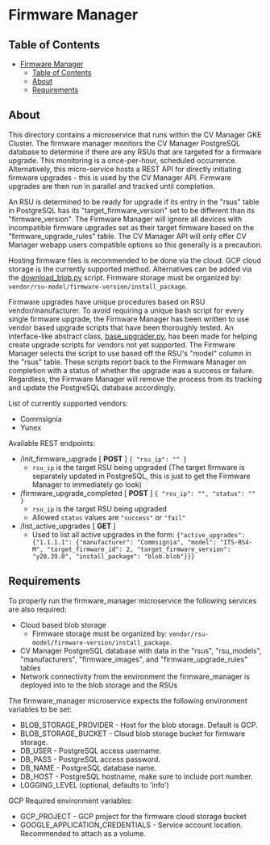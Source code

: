 # Firmware Manager

## Table of Contents

- [Firmware Manager](#firmware-manager)
  - [Table of Contents](#table-of-contents)
  - [About ](#about-)
  - [Requirements ](#requirements-)

## About <a name = "about"></a>

This directory contains a microservice that runs within the CV Manager GKE Cluster. The firmware manager monitors the CV Manager PostgreSQL database to determine if there are any RSUs that are targeted for a firmware upgrade. This monitoring is a once-per-hour, scheduled occurrence. Alternatively, this micro-service hosts a REST API for directly initiating firmware upgrades - this is used by the CV Manager API. Firmware upgrades are then run in parallel and tracked until completion.

An RSU is determined to be ready for upgrade if its entry in the "rsus" table in PostgreSQL has its "target_firmware_version" set to be different than its "firmware_version". The Firmware Manager will ignore all devices with incompatible firmware upgrades set as their target firmware based on the "firmware_upgrade_rules" table. The CV Manager API will only offer CV Manager webapp users compatible options so this generally is a precaution.

Hosting firmware files is recommended to be done via the cloud. GCP cloud storage is the currently supported method. Alternatives can be added via the [download_blob.py](download_blob.py) script. Firmware storage must be organized by: `vendor/rsu-model/firmware-version/install_package`.

Firmware upgrades have unique procedures based on RSU vendor/manufacturer. To avoid requiring a unique bash script for every single firmware upgrade, the Firmware Manager has been written to use vendor based upgrade scripts that have been thoroughly tested. An interface-like abstract class, [base_upgrader.py](base_upgrader.py), has been made for helping create upgrade scripts for vendors not yet supported. The Firmware Manager selects the script to use based off the RSU's "model" column in the "rsus" table. These scripts report back to the Firmware Manager on completion with a status of whether the upgrade was a success or failure. Regardless, the Firmware Manager will remove the process from its tracking and update the PostgreSQL database accordingly.

List of currently supported vendors:

- Commsignia
- Yunex

Available REST endpoints:

- /init_firmware_upgrade [ **POST** ] `{ "rsu_ip": "" }`
  - `rsu_ip` is the target RSU being upgraded (The target firmware is separately updated in PostgreSQL, this is just to get the Firmware Manager to immediately go look)
- /firmware_upgrade_completed [ **POST** ] `{ "rsu_ip": "", "status": "" }`
  - `rsu_ip` is the target RSU being upgraded
  - Allowed `status` values are `"success"` or `"fail"`
- /list_active_upgrades [ **GET** ]
  - Used to list all active upgrades in the form:
    `{"active_upgrades": {"1.1.1.1": {"manufacturer": "Commsignia", "model": "ITS-RS4-M", "target_firmware_id": 2, "target_firmware_version": "y20.39.0", "install_package": "blob.blob"}}}`

## Requirements <a name = "requirements"></a>

To properly run the firmware_manager microservice the following services are also required:

- Cloud based blob storage
  - Firmware storage must be organized by: `vendor/rsu-model/firmware-version/install_package`.
- CV Manager PostgreSQL database with data in the "rsus", "rsu_models", "manufacturers", "firmware_images", and "firmware_upgrade_rules" tables
- Network connectivity from the environment the firmware_manager is deployed into to the blob storage and the RSUs

The firmware_manager microservice expects the following environment variables to be set:

- BLOB_STORAGE_PROVIDER - Host for the blob storage. Default is GCP.
- BLOB_STORAGE_BUCKET - Cloud blob storage bucket for firmware storage.
- DB_USER - PostgreSQL access username.
- DB_PASS - PostgreSQL access password.
- DB_NAME - PostgreSQL database name.
- DB_HOST - PostgreSQL hostname, make sure to include port number.
- LOGGING_LEVEL (optional, defaults to 'info')

GCP Required environment variables:

- GCP_PROJECT - GCP project for the firmware cloud storage bucket
- GOOGLE_APPLICATION_CREDENTIALS - Service account location. Recommended to attach as a volume.

